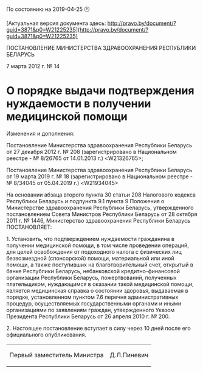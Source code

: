 По состоянию на 2019-04-25 &#x1F550;

[Актуальная версия документа здесь: http://pravo.by/document/?guid=3871&p0=W21225235](http://pravo.by/document/?guid=3871&p0=W21225235)

<p>ПОСТАНОВЛЕНИЕ МИНИСТЕРСТВА ЗДРАВООХРАНЕНИЯ РЕСПУБЛИКИ БЕЛАРУСЬ</p>
<p>7 марта 2012 г. № 14</p>
<h1>О порядке выдачи подтверждения нуждаемости в получении медицинской помощи</h1>
<p>Изменения и дополнения:</p>
<p>Постановление Министерства здравоохранения Республики Беларусь от 27 декабря 2012 г. № 208 (зарегистрировано в Национальном реестре - № 8/26765 от 14.01.2013 г.) &lt;W21326765&gt;;</p>
<p>Постановление Министерства здравоохранения Республики Беларусь от 19 марта 2019 г. № 18 (зарегистрировано в Национальном реестре - № 8/34045 от 05.04.2019 г.) &lt;W21934045&gt;</p>
<p></p>
<p>На основании абзаца второго пункта 30 статьи 208 Налогового кодекса Республики Беларусь и подпункта 9.1 пункта 9 Положения о Министерстве здравоохранения Республики Беларусь, утвержденного постановлением Совета Министров Республики Беларусь от 28 октября 2011 г. № 1446, Министерство здравоохранения Республики Беларусь ПОСТАНОВЛЯЕТ:</p>
<p>1. Установить, что подтверждением нуждаемости гражданина в получении медицинской помощи, в том числе проведении операций, для целей освобождения от подоходного налога с физических лиц безвозмездной (спонсорской) помощи, материальной или иной помощи, а также поступивших на благотворительный счет, открытый в банке Республики Беларусь, небанковской кредитно-финансовой организации Республики Беларусь, пожертвований, полученных плательщиком, нуждающимся в оказании такой медицинской помощи, является медицинская справка о состоянии здоровья, выдаваемая в порядке, установленном пунктом 7.6 перечня административных процедур, осуществляемых государственными органами и иными организациями по заявлениям граждан, утвержденного Указом Президента Республики Беларусь от 26 апреля 2010 г. № 200.</p>
<p>2. Настоящее постановление вступает в силу через 10 дней после его официального опубликования.</p>
<p></p>
<table><tr>
<td><p>Первый заместитель Министра</p></td>
<td><p>Д.Л.Пиневич</p></td>
</tr></table>
<p></p>